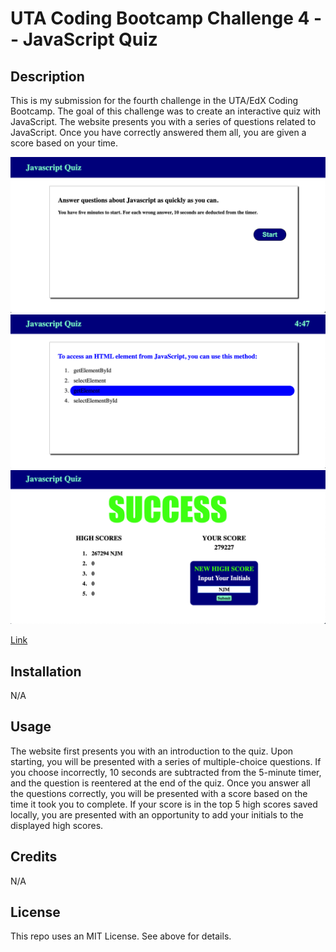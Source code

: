 # UTA Coding Bootcamp Challenge 4 -- JavaScript Quiz

## Description

This is my submission for the fourth challenge in the UTA/EdX Coding Bootcamp. The goal of this challenge was to create an interactive quiz with JavaScript.
The website presents you with a series of questions related to JavaScript. Once you have correctly answered them all, you are given a score based on your time.

<img src="./assets/images/Screenshot-home.png"/>
<img src="./assets/images/Screenshot-question.png"/>
<img src="./assets/images/Screenshot-scores.png"/>


<a href="https://github.com/FailedPastry/Challenge-04.git">Link</a>



## Installation

N/A



## Usage
The website first presents you with an introduction to the quiz. Upon starting, you will be presented with a series of multiple-choice questions. If you choose incorrectly, 10 seconds are subtracted from the 5-minute timer, 
and the question is reentered at the end of the quiz. Once you answer all the questions correctly, you will be presented with a score based on the time it took you to complete. If your score is in the top 5 high scores 
saved locally, you are presented with an opportunity to add your initials to the displayed high scores.


## Credits

N/A


## License

This repo uses an MIT License. See above for details.
